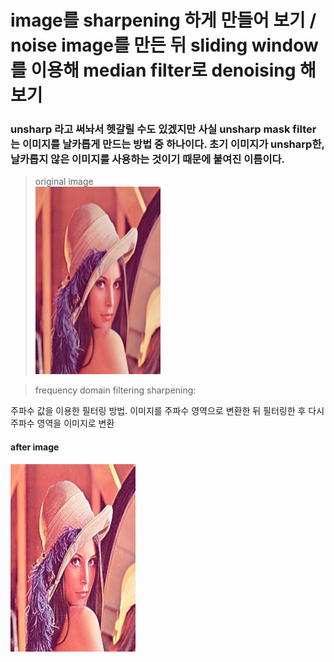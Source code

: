 image를 sharpening 하게 만들어 보기 / noise image를 만든 뒤 sliding window를 이용해 median filter로 denoising 해보기
=========================================================================================

### unsharp 라고 써놔서 헷갈릴 수도 있겠지만 사실 unsharp mask filter는 이미지를 날카롭게 만드는 방법 중 하나이다. 초기 이미지가 unsharp한, 날카롭지 않은 이미지를 사용하는 것이기 때문에 붙여진 이름이다.

> original image   
<img src="/lena.png" width="200px" height="300px" title="original" alt="original image"></img><br/>

> frequency domain filtering sharpening:

  주파수 값을 이용한 필터링 방법. 이미지를 주파수 영역으로 변환한 뒤 필터링한 후 다시 주파수 영역을 이미지로 변환
  
#### after image
<img src="/frequency_unsharpening.jpg" width="200px" height="300px" title="frequency unsharpening" alt="frequency unsharpening image"></img><br/>

